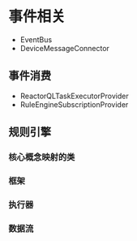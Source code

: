 
# 事件相关
* EventBus
* DeviceMessageConnector

## 事件消费
* ReactorQLTaskExecutorProvider
* RuleEngineSubscriptionProvider




## 规则引擎

### 核心概念映射的类



### 框架


### 执行器


### 数据流
